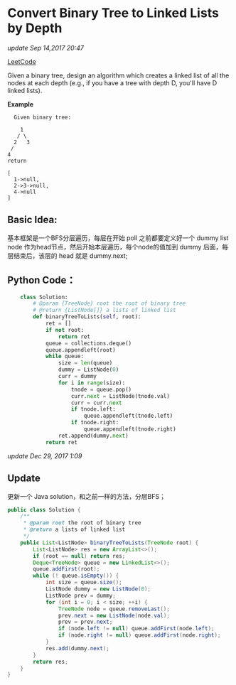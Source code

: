# Convert Binary Tree to Linked Lists by Depth

_update Sep 14,2017 20:47_

[LeetCode](http://www.lintcode.com/en/problem/convert-binary-tree-to-linked-lists-by-depth/)

Given a binary tree, design an algorithm which creates a linked list of all the nodes at each depth \(e.g., if you have a tree with depth D, you'll have D linked lists\).

**Example**

```text
  Given binary tree:

    1
   / \
  2   3
 /
4
return

[
  1->null,
  2->3->null,
  4->null
]
```

## Basic Idea:

基本框架是一个BFS分层遍历，每层在开始 poll 之前都要定义好一个 dummy list node 作为head节点，然后开始本层遍历，每个node的值加到 dummy 后面，每层结束后，该层的 head 就是 dummy.next;

## Python Code：

```python
    class Solution:
        # @param {TreeNode} root the root of binary tree
        # @return {ListNode[]} a lists of linked list
        def binaryTreeToLists(self, root):
            ret = []
            if not root:
                return ret
            queue = collections.deque()
            queue.appendleft(root)
            while queue:
                size = len(queue)
                dummy = ListNode(0)
                curr = dummy
                for i in range(size):
                    tnode = queue.pop()
                    curr.next = ListNode(tnode.val)
                    curr = curr.next
                    if tnode.left:
                        queue.appendleft(tnode.left)
                    if tnode.right:
                        queue.appendleft(tnode.right)
                ret.append(dummy.next)
            return ret
```

_update Dec 29, 2017 1:09_

## Update

更新一个 Java solution，和之前一样的方法，分层BFS；

```java
public class Solution {
    /**
     * @param root the root of binary tree
     * @return a lists of linked list
     */
    public List<ListNode> binaryTreeToLists(TreeNode root) {
        List<ListNode> res = new ArrayList<>();
        if (root == null) return res;
        Deque<TreeNode> queue = new LinkedList<>();
        queue.addFirst(root);
        while (! queue.isEmpty()) {
            int size = queue.size();
            ListNode dummy = new ListNode(0);
            ListNode prev = dummy;
            for (int i = 0; i < size; ++i) {
                TreeNode node = queue.removeLast();
                prev.next = new ListNode(node.val);
                prev = prev.next;
                if (node.left != null) queue.addFirst(node.left);
                if (node.right != null) queue.addFirst(node.right);
            }
            res.add(dummy.next);
        }
        return res;
    }
}
```

